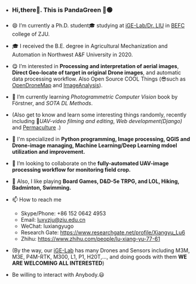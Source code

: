 

- ### Hi,there👋. This is **PandaGreen 🐼🟢**
- 😄 I’m currently a Ph.D. student🎓 studying at [iGE-Lab/Dr. LIU][IGE] in [BEFC][BEFC] college of ZJU.
- 🎓 I received the B.E. degree in Agricultural Mechanization and Automation in Northwest A&F University in 2020.
- 😋 I’m interested in **Processing and interpretation of aerial images**, **Direct Geo-locate of target in original Drone images**, and automatic data processing workflow. Also Open Source COOL Things (😎such as [OpenDroneMap][ODM] and [ImageAnalysis][IMG_ANA]).
- 🌱 I’m currently learning *Photogrammetric Computer Vision* book by Förstner, and *SOTA DL Methods*.
- (Also get to know and learn some interesting things randomly, recently including 🎥*UAV-video filming and editing*, *Web development(Django)* and [Permaculture] .)
- 🙋 I'm specialized in **Python programming, Image processing, QGIS and Drone-image managing, Machine Learning/Deep Learning mdoel utilization and improvement.**
- 💞️ I’m looking to collaborate on the **fully-automated UAV-image processing workflow for monitoring field crop.**
- 🐲 Also, I like playing **Board Games, D&D-5e TRPG, and LOL, Hiking, Badminton, Swimming.**
- 📫 How to reach me 
  - Skype/Phone: +86 152 0642 4953
  - Email: luxyzju@zju.edu.cn
  - WeChat: luxiangyugo
  - Research Gate: https://www.researchgate.net/profile/Xiangyu_Lu6
  - Zhihu: https://www.zhihu.com/people/lu-xiang-yu-77-61

- (By the way, our [iGE-Lab][IGE] has many Drones and Sensors including M3M, M3E, P4M-RTK, M300, L1, P1, H20T,..., and doing goods with them **WE ARE WELCOMING ALL INTERESTED**)
- Be willing to interact with Anybody.😃
<!---
HobbitArmy/HobbitArmy is a ✨ special ✨ repository because its `README.md` (this file) appears on your GitHub profile.
You can click the Preview link to take a look at your changes.
--->

[Permaculture]: https://oaec.org/our-work/projects-and-partnerships/permaculture/what-is-permaculture/
[IGE]: https://person.zju.edu.cn/en/liufei
[BEFC]: (http://www.caefs.zju.edu.cn/caefsen/)
[ODM]: https://github.com/OpenDroneMap/ODM 
[IMG_ANA]: https://github.com/clolsonus/ImageAnalysis 
